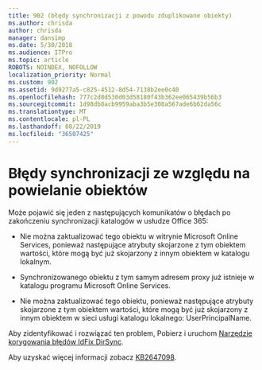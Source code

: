 ```yaml
---
title: 902 (błędy synchronizacji z powodu zduplikowane obiekty)
ms.author: chrisda
author: chrisda
manager: dansimp
ms.date: 5/30/2018
ms.audience: ITPro
ms.topic: article
ROBOTS: NOINDEX, NOFOLLOW
localization_priority: Normal
ms.custom: 902
ms.assetid: 9d9277a5-c825-4512-8d54-7138b2ee0c40
ms.openlocfilehash: 777c2d8d530d03d58180f43b362ee065439b56b3
ms.sourcegitcommit: 1d98db8acb9959aba3b5e308a567ade6b62da56c
ms.translationtype: MT
ms.contentlocale: pl-PL
ms.lasthandoff: 08/22/2019
ms.locfileid: "36507425"
---
```

# <a name="sync-errors-due-to-duplicate-objects"></a>Błędy synchronizacji ze względu na powielanie obiektów

Może pojawić się jeden z następujących komunikatów o błędach po zakończeniu synchronizacji katalogów w usłudze Office 365:

- Nie można zaktualizować tego obiektu w witrynie Microsoft Online Services, ponieważ następujące atrybuty skojarzone z tym obiektem wartości, które mogą być już skojarzony z innym obiektem w katalogu lokalnym.

- Synchronizowanego obiektu z tym samym adresem proxy już istnieje w katalogu programu Microsoft Online Services.

- Nie można zaktualizować tego obiektu, ponieważ następujące atrybuty skojarzone z tym obiektem wartości, które mogą być już skojarzony z innym obiektem w sieci usługi katalogu lokalnego: UserPrincipalName.

Aby zidentyfikować i rozwiązać ten problem, Pobierz i uruchom [Narzędzie korygowania błędów IdFix DirSync](https://www.microsoft.com/download/details.aspx?id=36832).

Aby uzyskać więcej informacji zobacz [KB2647098](https://support.microsoft.com/help/2647098/duplicate-or-invalid-attributes-prevent-directory-synchronization-in-o).
